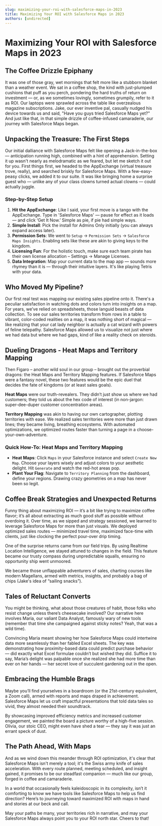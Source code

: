 ```yaml
---
slug: maximizing-your-roi-with-salesforce-maps-in-2023
title: Maximizing Your ROI with Salesforce Maps in 2023
authors: [undirected]
---
```



# Maximizing Your ROI with Salesforce Maps in 2023

## The Coffee Drizzle Epiphany

It was one of those gray, wet mornings that felt more like a stubborn blanket than a weather event. We sat in a coffee shop, the kind with just-plumped cushions that puff as you perch, pondering the hard truths of return on investment — or, as we sometimes lovingly, sometimes grumpily, refer to it as ROI. Our laptops were sprawled across the table like overzealous magazine subscriptions. Jake, our ever inventive pal, casually nudged his device towards us and said, "Have you guys tried Salesforce Maps yet?" And just like that, in that simple drizzle of coffee-infused camaraderie, our journey with Salesforce Maps began.

## Unpacking the Treasure: The First Steps

Our initial dalliance with Salesforce Maps felt like opening a Jack-in-the-box — anticipation running high, combined with a hint of apprehension. Setting it up wasn't nearly as melodramatic as we feared, but let me sketch it out for you. First things first, we headed to the AppExchange (virtual treasure trove, really), and searched briskly for Salesforce Maps. With a few-easy-peasy clicks, we added it to our suite. It was like bringing home a surprise guest who — unlike any of your class clowns turned actual clowns — could actually juggle.

### Step-by-Step Setup

1. **Hit the AppExchange**: Like I said, your first move is a tango with the AppExchange. Type in 'Salesforce Maps' — pause for effect as it loads — and click ‘Get It Now.’ Simple as pie, if pie had simple ways.
2. **Simple Install**: Pick the install for Admins Only initially (you can always expand access later). 
3. **Permission Sets**: We went to `Setup` → `Permission Sets` → `Salesforce Maps Insights`. Enabling sets like these are akin to giving keys to the kingdom.
4. **Licensing Fun**: For the holistic touch, make sure each team pirate has their own license allocation – Settings → Manage Licenses.
5. **Data Integration**: Map your current data to the map app — sounds more rhymey than it is — through their intuitive layers. It's like playing Tetris with your data.

## Who Moved My Pipeline?

Our first real test was mapping our existing sales pipeline onto it. There's a peculiar satisfaction in watching dots and colors turn into insights on a map. For years, we’ve relied on spreadsheets, those languid beasts of data collection. To see our sales territories transform from rows in a table to vibrant, color-coded realities on a map, it was nothing short of magical — like realizing that your cat lady neighbor is actually a cat wizard with powers of feline telepathy. Salesforce Maps allowed us to visualize not just where we had data but where we had gaps, kind of like a reality check on steroids.

## Dueling Dragons - Heat Maps and Territory Mapping

Then Figaro – another wild soul in our group – brought out the proverbial dragons: the Heat Maps and Territory Mapping features. If Salesforce Maps were a fantasy novel, these two features would be the epic duel that decides the fate of kingdoms (or at least sales goals). 

**Heat Maps** were our truth-revealers. They didn’t just show us where we had customers; they told us about the hex code of interest (in non-jargon: super-dee-duper customer concentration areas). 

**Territory Mapping** was akin to having our own cartographer, plotting territories with ease. We realized sales territories were more than just drawn lines; they became living, breathing ecosystems. With automated optimizations, we optimized routes faster than turning a page in a choose-your-own-adventure.

### Quick How-To: Heat Maps and Territory Mapping

- **Heat Maps**: Click `Maps` in your Salesforce instance and select `Create New Map`. Choose your layers wisely and adjust colors to your aesthetic delight. Hit `Generate` and watch the red-hot areas pop.
- **Plant Your Flag**: Navigate to `Territory Planning` from the dashboard, define your regions. Drawing crazy geometries on a map has never been so legit.

## Coffee Break Strategies and Unexpected Returns

Funny thing about maximizing ROI — it’s a bit like trying to maximize coffee flavor; it’s all about extracting as much good stuff as possible without overdoing it. Over time, as we sipped and strategy sessioned, we learned to leverage Salesforce Maps for more than just visuals. We deployed optimized sales routes — minimized travel time, maximized face-time with clients, just like clocking the perfect pour-over drip timing. 

One of the surprise returns came from our field trips. By using Realtime Location Intelligence, we stayed attuned to changes in the field. This feature became our trusty compass during unpredictable squalls, ensuring no opportunity ship went unmoored. 

We became those unflappable adventurers of sales, charting courses like modern Magellans, armed with metrics, insights, and probably a bag of chips (Jake's idea of “sailing snacks”).

## Tales of Reluctant Converts

You might be thinking, what about those creatures of habit, those folks who resist change unless there’s cheesecake involved? Our narrative here involves Maria, our valiant Data Analyst, famously wary of new tools (remember that time she campaigned against sticky notes? Yeah, that was a wild time).

Convincing Maria meant showing her how Salesforce Maps could intertwine data more seamlessly than her fabled Excel sheets. The key was demonstrating how proximity-based data could predict purchase behavior — did exactly what Excel formulae couldn’t but wished they did. Suffice it to say, Maria’s delight was palpable once she realized she had more time than ever on her hands — her secret love of succulent gardening out in the open.

## Embracing the Humble Brags

Maybe you’ll find yourselves in a boardroom (or the 21st-century equivalent, a Zoom call), armed with reports and maps draped in achievement. Salesforce Maps let us craft impactful presentations that told data tales so vivid, they almost needed their soundtrack. 

By showcasing improved efficiency metrics and increased customer engagement, we painted the board a picture worthy of a high-five session. Olivia, our stoic CEO, might even have shed a tear — they say it was just an errant speck of dust.

## The Path Ahead, With Maps

And as we wind down this meander through ROI optimization, it's clear that Salesforce Maps isn't merely a tool; it's the Swiss army knife of sales acceleration. With every route planned, meeting scheduled, and insight gained, it promises to be our steadfast companion — much like our group, forged in coffee and camaraderie.

In a world that occasionally feels kaleidoscopic in its complexity, isn’t it comforting to know we have tools like Salesforce Maps to help us find direction? Here’s to journeying toward maximized ROI with maps in hand and stories at our beck and call.

May your paths be many, your territories rich in narrative, and may your Salesforce Maps always point you to your ROI north star. Cheers to that!